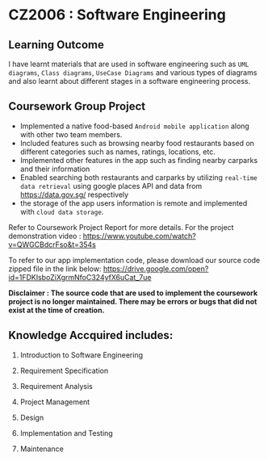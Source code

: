 # CZ2006 : Software Engineering

## Learning Outcome
I have learnt materials that are used in software engineering such as ``UML diagrams``, ``Class diagrams``, ``UseCase Diagrams`` and
various types of diagrams and also learnt about different stages in a software engineering process.

## Coursework Group Project

- Implemented  a native food-based ``Android mobile application`` along with other two team members.  
- Included features such as browsing nearby food restaurants based on different categories such as names, ratings, locations, etc. 
- Implemented other features in the app such as finding nearby carparks and their information 
- Enabled searching both restaurants and carparks by utilizing ``real-time data retrieval`` using google places API and data from https://data.gov.sg/ respectively 
- the storage of the app users information is remote and implemented with ``cloud data storage``.

Refer to Coursework Project Report for more details. 
For the project demonstration video : https://www.youtube.com/watch?v=QWGCBdcrFso&t=354s

To refer to our app implementation code, please download our source code zipped file in the link below:
https://drive.google.com/open?id=1FDKIsboZiXgrmNfoC324yfX6uCat_7ue

**Disclaimer : The source code that are used to implement the coursework project is no longer maintained. There may be errors or bugs that did not exist at the time of creation.**

## Knowledge Accquired includes:

1. Introduction to Software Engineering

2. Requirement Specification

3. Requirement Analysis

4. Project Management

5. Design

6. Implementation and Testing

7. Maintenance

